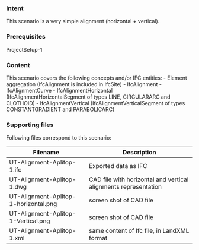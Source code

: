 
### Intent

This scenario is a very simple alignment (horizontal + vertical).

### Prerequisites

ProjectSetup-1 

### Content

This scenario covers the following concepts and/or IFC entities:
    - Element aggregation (IfcAlignment is included in IfcSite)
    - IfcAlignment
    - IfcAlignmentCurve
    - IfcAlignmentHorizontal (IfcAlignmentHorizontalSegment of types LINE, CIRCULARARC and CLOTHOID)
    - IfcAlignmentVertical (IfcAlignmentVerticalSegment of types CONSTANTGRADIENT and PARABOLICARC)

### Supporting files

Following files correspond to this scenario:

| Filename                              | Description                               |
|---------------------------------------|-------------------------------------------|
| UT-Alignment-Aplitop-1.ifc            | Exported data as IFC             |
| UT-Alignment-Aplitop-1.dwg            | CAD file with horizontal and vertical alignments representation |
| UT-Alignment-Aplitop-1-horizontal.png | screen shot of CAD file                 |
| UT-Alignment-Aplitop-1-Vertical.png   | screen shot of CAD file                 |
| UT-Alignment-Aplitop-1.xml            | same content of Ifc file, in LandXML format |
  

